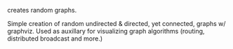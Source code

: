 creates random graphs. 

Simple creation of random undirected & directed, yet connected, graphs w/ graphviz. 
Used as auxillary for visualizing graph algorithms (routing, distributed broadcast and more.)